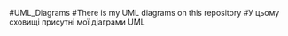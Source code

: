 #UML_Diagrams
#There is my UML diagrams on this repository
#У цьому сховищі присутні мої діаграми UML
